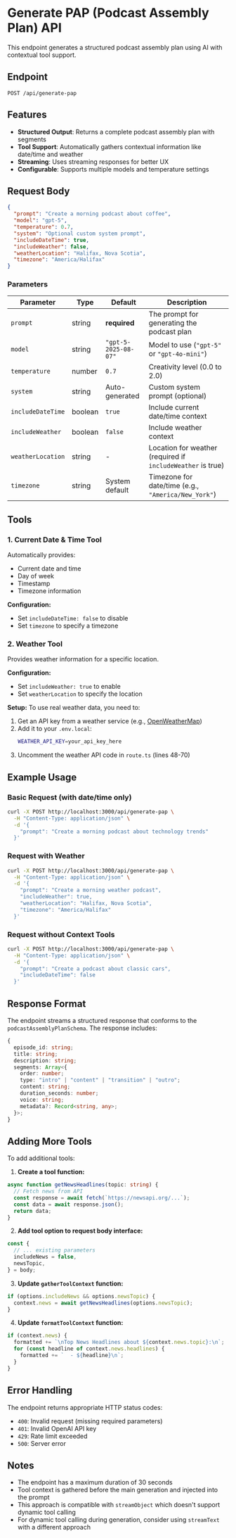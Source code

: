 # Generate PAP (Podcast Assembly Plan) API

This endpoint generates a structured podcast assembly plan using AI with contextual tool support.

## Endpoint

`POST /api/generate-pap`

## Features

- **Structured Output**: Returns a complete podcast assembly plan with segments
- **Tool Support**: Automatically gathers contextual information like date/time and weather
- **Streaming**: Uses streaming responses for better UX
- **Configurable**: Supports multiple models and temperature settings

## Request Body

```json
{
  "prompt": "Create a morning podcast about coffee",
  "model": "gpt-5",
  "temperature": 0.7,
  "system": "Optional custom system prompt",
  "includeDateTime": true,
  "includeWeather": false,
  "weatherLocation": "Halifax, Nova Scotia",
  "timezone": "America/Halifax"
}
```

### Parameters

| Parameter | Type | Default | Description |
|-----------|------|---------|-------------|
| `prompt` | string | **required** | The prompt for generating the podcast plan |
| `model` | string | `"gpt-5-2025-08-07"` | Model to use (`"gpt-5"` or `"gpt-4o-mini"`) |
| `temperature` | number | `0.7` | Creativity level (0.0 to 2.0) |
| `system` | string | Auto-generated | Custom system prompt (optional) |
| `includeDateTime` | boolean | `true` | Include current date/time context |
| `includeWeather` | boolean | `false` | Include weather context |
| `weatherLocation` | string | - | Location for weather (required if `includeWeather` is true) |
| `timezone` | string | System default | Timezone for date/time (e.g., `"America/New_York"`) |

## Tools

### 1. Current Date & Time Tool

Automatically provides:
- Current date and time
- Day of week
- Timestamp
- Timezone information

**Configuration:**
- Set `includeDateTime: false` to disable
- Set `timezone` to specify a timezone

### 2. Weather Tool

Provides weather information for a specific location.

**Configuration:**
- Set `includeWeather: true` to enable
- Set `weatherLocation` to specify the location

**Setup:**
To use real weather data, you need to:

1. Get an API key from a weather service (e.g., [OpenWeatherMap](https://openweathermap.org/api))
2. Add it to your `.env.local`:
   ```bash
   WEATHER_API_KEY=your_api_key_here
   ```
3. Uncomment the weather API code in `route.ts` (lines 48-70)

## Example Usage

### Basic Request (with date/time only)

```bash
curl -X POST http://localhost:3000/api/generate-pap \
  -H "Content-Type: application/json" \
  -d '{
    "prompt": "Create a morning podcast about technology trends"
  }'
```

### Request with Weather

```bash
curl -X POST http://localhost:3000/api/generate-pap \
  -H "Content-Type: application/json" \
  -d '{
    "prompt": "Create a morning weather podcast",
    "includeWeather": true,
    "weatherLocation": "Halifax, Nova Scotia",
    "timezone": "America/Halifax"
  }'
```

### Request without Context Tools

```bash
curl -X POST http://localhost:3000/api/generate-pap \
  -H "Content-Type: application/json" \
  -d '{
    "prompt": "Create a podcast about classic cars",
    "includeDateTime": false
  }'
```

## Response Format

The endpoint streams a structured response that conforms to the `podcastAssemblyPlanSchema`. The response includes:

```typescript
{
  episode_id: string;
  title: string;
  description: string;
  segments: Array<{
    order: number;
    type: "intro" | "content" | "transition" | "outro";
    content: string;
    duration_seconds: number;
    voice: string;
    metadata?: Record<string, any>;
  }>;
}
```

## Adding More Tools

To add additional tools:

1. **Create a tool function:**

```typescript
async function getNewsHeadlines(topic: string) {
  // Fetch news from API
  const response = await fetch(`https://newsapi.org/...`);
  const data = await response.json();
  return data;
}
```

2. **Add tool option to request body interface:**

```typescript
const {
  // ... existing parameters
  includeNews = false,
  newsTopic,
} = body;
```

3. **Update `gatherToolContext` function:**

```typescript
if (options.includeNews && options.newsTopic) {
  context.news = await getNewsHeadlines(options.newsTopic);
}
```

4. **Update `formatToolContext` function:**

```typescript
if (context.news) {
  formatted += `\nTop News Headlines about ${context.news.topic}:\n`;
  for (const headline of context.news.headlines) {
    formatted += `  - ${headline}\n`;
  }
}
```

## Error Handling

The endpoint returns appropriate HTTP status codes:

- `400`: Invalid request (missing required parameters)
- `401`: Invalid OpenAI API key
- `429`: Rate limit exceeded
- `500`: Server error

## Notes

- The endpoint has a maximum duration of 30 seconds
- Tool context is gathered before the main generation and injected into the prompt
- This approach is compatible with `streamObject` which doesn't support dynamic tool calling
- For dynamic tool calling during generation, consider using `streamText` with a different approach

